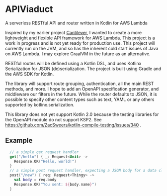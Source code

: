 # APIViaduct
A serverless RESTful API and router written in Kotlin for AWS Lambda

Inspired by my earlier project [Cantilever](https://www.cantilevers.org/), I wanted to create a more lightweight and flexible API framework for AWS Lambda. This project is a work in progress and is not yet ready for production use. This project will currently run on the JVM, and so has the inherent cold start issues of Java on AWS Lambda. I may explore GraalVM in the future as an alternative.

RESTful routes will be defined using a Kotlin DSL, and uses Kotlinx Serialization for JSON (de)serialization. The project is built using Gradle and the AWS SDK for Kotlin.

The library will support route grouping, authentication, all the main REST methods, and more. I hope to add an OpenAPI specification generator, and middleware our filters in the future. While the router defaults to JSON, it is possible to specify other content types such as text, YAML or any others supported by kotlinx.serialization.

This library does not yet support Kotlin 2.0 because the testing libraries for the OpenAPI module do not support KSP2. See https://github.com/ZacSweers/kotlin-compile-testing/issues/340 .

## Example
```kotlin
  // a simple get request handler
  get("/hello") { _: Request<Unit> ->
    Response.OK("Hello, world!")  
  }
  // a simple post request handler, expecting a JSON body for a data class of type 'Thingy'
  post("/new") { req: Request<Thingy> ->
    val body = req.body
    Response.OK("You sent: ${body.name}")
  }
```
